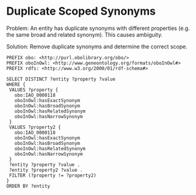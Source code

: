 # Duplicate Scoped Synonyms

Problem: An entity has duplicate synonyms with different properties (e.g. the same broad and related synonym). This causes ambiguity.

Solution: Remove duplicate synonyms and determine the correct scope.

```sparql
PREFIX obo: <http://purl.obolibrary.org/obo/>
PREFIX oboInOwl: <http://www.geneontology.org/formats/oboInOwl#>
PREFIX rdfs: <http://www.w3.org/2000/01/rdf-schema#>

SELECT DISTINCT ?entity ?property ?value
WHERE {
 VALUES ?property {
   obo:IAO_0000118
   oboInOwl:hasExactSynonym
   oboInOwl:hasBroadSynonym
   oboInOwl:hasRelatedSynonym
   oboInOwl:hasNarrowSynonym
 }
 VALUES ?property2 {
   obo:IAO_0000118
   oboInOwl:hasExactSynonym
   oboInOwl:hasBroadSynonym
   oboInOwl:hasRelatedSynonym
   oboInOwl:hasNarrowSynonym
 }
 ?entity ?property ?value .
 ?entity ?property2 ?value .
 FILTER (?property != ?property2)
}
ORDER BY ?entity
```
